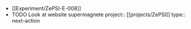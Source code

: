 - [[Experiment/ZePSI-E-008]]
- TODO Look at website supermagnete
  project:: [[projects/ZePSI]]
  type:: next-action